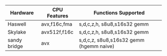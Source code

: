 | Hardware      | CPU Features               | Functions Supported                                      |
|---------------|----------------------------|----------------------------------------------------------|
| Haswell | avx,f16c,fma| s,d,c,z,h, s8u8,s16s32 gemm         |
| Skylake | avx512f,f16c| s,d,c,z,h, s8u8,s16s32 gemm         |
| sandy bridge | avx| s,d,c,z, s8u8,s16s32 gemm    (hgemm naive)      |
